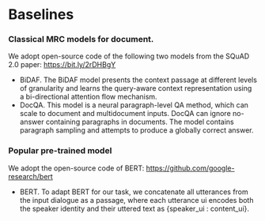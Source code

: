 # Baselines

### Classical MRC models for document. 
We adopt open-source code of the following two models from the SQuAD 2.0 paper: https://bit.ly/2rDHBgY
* BiDAF. The BiDAF model presents the context passage at different levels of granularity and learns the query-aware context representation using a bi-directional attention flow mechanism.
* DocQA. This model is a neural paragraph-level QA method, which can scale to document and multidocument inputs. DocQA can ignore no-answer containing paragraphs in documents. The model contains paragraph sampling and attempts to produce a globally correct answer.

### Popular pre-trained model
We adopt the open-source code of BERT: https://github.com/google-research/bert
* BERT. To adapt BERT for our task, we concatenate all utterances from the input dialogue as a passage, where each utterance ui encodes both the speaker identity and their uttered
text as {speaker_ui : content_ui}.

